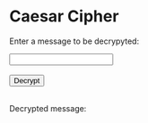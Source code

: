 <style>
  @import url('https://fonts.googleapis.com/css2?family=Dosis&display=swap');
</style>
<html>
<head>
    <title>Caesar Cipher</title>
</head>
<body>
<h1>Caesar Cipher</h1>

<p>Enter a message to be decrypyted:</p>
<input type="text" id="message">
<br>
<br>
<button onclick="decrypt()">Decrypt</button>
<br>
<br>
<p>Decrypted message:</p>
<p id="decrypted"></p>

<!-- Include the JavaScript file -->
<script>
  
  function decrypt() {
    let expression = document.getElementById("message").value;

    const urlStart = "http://localhost:8085/api/decrypt/all/";
    const url = urlStart + expression;

    console.log(url); 

    fetch(url)
      .then(res => res.json())
      .then(data => {
        console.log(data);
        
        document.getElementById("decrypted").innerHTML = data.result; 
      
      })

      //log stuff
    var getUrl = "https://crimebusters.tk/api/person/findEmail";

    var getOptions = {
      method: 'GET', 
      mode: 'cors', 
      cache: 'default', 
      credentials: 'include', 
      headers: {
        'Content-Type': 'application/json',
      },
    };

    fetch(getUrl, getOptions)
    .then(response => {
        //error message
        if (!response.ok) {
            const errorMsg = 'Login error: ' + response.status;
            console.log(errorMsg);
            return;
        }

        //if success
        console.log("User id successfully obtained");

        response.json().then(data2 => {
            console.log(data2);

            //get id and email from cookie
            var id = data2.id;
            var email = data2.email; 

            console.log("id: " + id);


            var baseurl = "https://crimebusters.tk"
       
            // Authenticate endpoint
            const login_url = baseurl + '/api/person/log';

            const body = {
                email: email,
                log: "testing",
                userId: id
            };

        

            // Set Headers to support cross origin
            //IMPORTANT!!!!!!! TO SUCCESSFULLY POST, YOU NEED TO REMOVE
            // credentials:'include'
            const requestOptions = {
                method: 'POST',
                mode: 'cors', // no-cors, *cors, same-origin
                cache: 'no-cache', // *default, no-cache, reload, force-cache, only-if-cached
                //credentials: 'include', // include, *same-origin, omit
                body: JSON.stringify(body),
                headers: {
                    "content-type": "application/json"
                },
            };

        
                fetch(login_url, requestOptions)
                .then(response => {
                    // trap error response from Web API
                    if (!response.ok) {
                        const errorMsg = 'Login error: ' + response.status;
                        console.log(errorMsg);
                    
                        return;
                    }

                    console.log("Log success");

                })

         
        })
    })







        

    }
</script>
</body>
</html>